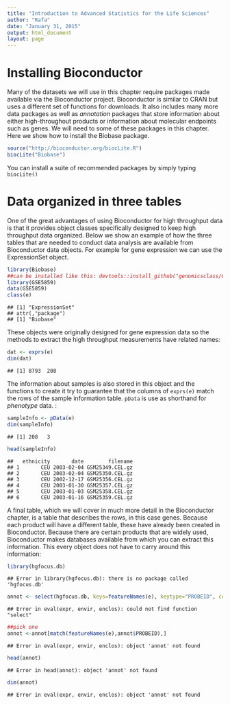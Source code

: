 ```yaml
---
title: "Introduction to Advanced Statistics for the Life Sciences"
author: "Rafa"
date: "January 31, 2015"
output: html_document
layout: page
---
```





# Installing Bioconductor

Many of the datasets we will use in this chapter require packages made available via the Bioconductor project. Bioconductor is similar to CRAN but uses a different set of functions for downloads. It also includes many more data packages as well as _annotation_ packages that store information about either high-throughout products or information about molecular endpoints such as genes. We will need to some of these packages in this chapter. Here we show how to install the Biobase package. 


```r
source("http://bioconductor.org/biocLite.R")
biocLite("Biobase")
```

You can install a suite of recommended packages by simply typing `biocLite()`

# Data organized in three tables

One of the great advantages of using Bioconductor for high throughput data is that it provides object classes specifically designed to keep high throughput data organized. Below we show an example of how the three tables that are needed to conduct data analysis are available from Bioconductor data objects. For example for gene expression we can use the ExpressionSet object.


```r
library(Biobase)
##can be installed like this: devtools::install_github("genomicsclass/GSE5859")
library(GSE5859)
data(GSE5859)
class(e)
```

```
## [1] "ExpressionSet"
## attr(,"package")
## [1] "Biobase"
```


These objects were originally designed for gene expression data so the methods to extract the high throughput measurements have related names:

```r
dat <- exprs(e)
dim(dat)
```

```
## [1] 8793  208
```

The information about samples is also stored in this object and the functions to create it try to guarantee that the columns of `exprs(e)` match the rows of the sample information table. `pData` is use as shorthand for _phenotype_ data. 
:


```r
sampleInfo <- pData(e)
dim(sampleInfo)
```

```
## [1] 208   3
```

```r
head(sampleInfo)
```

```
##   ethnicity       date        filename
## 1       CEU 2003-02-04 GSM25349.CEL.gz
## 2       CEU 2003-02-04 GSM25350.CEL.gz
## 3       CEU 2002-12-17 GSM25356.CEL.gz
## 4       CEU 2003-01-30 GSM25357.CEL.gz
## 5       CEU 2003-01-03 GSM25358.CEL.gz
## 6       CEU 2003-01-16 GSM25359.CEL.gz
```

A final table, which we will cover in much more detail in the Bioconductor chapter, is a table that describes the rows, in this case genes. Because each product will have a different table, these have already been created in Bioconductor. Because there are certain products that are widely used, Bioconductor makes databases available from which you can extract this information. This every object does not have to carry around this information:
 

```r
library(hgfocus.db)
```

```
## Error in library(hgfocus.db): there is no package called 'hgfocus.db'
```

```r
annot <- select(hgfocus.db, keys=featureNames(e), keytype="PROBEID", columns=c("CHR", "CHRLOC", "SYMBOL"))
```

```
## Error in eval(expr, envir, enclos): could not find function "select"
```

```r
##pick one
annot <-annot[match(featureNames(e),annot$PROBEID),]
```

```
## Error in eval(expr, envir, enclos): object 'annot' not found
```

```r
head(annot)
```

```
## Error in head(annot): object 'annot' not found
```

```r
dim(annot)
```

```
## Error in eval(expr, envir, enclos): object 'annot' not found
```
